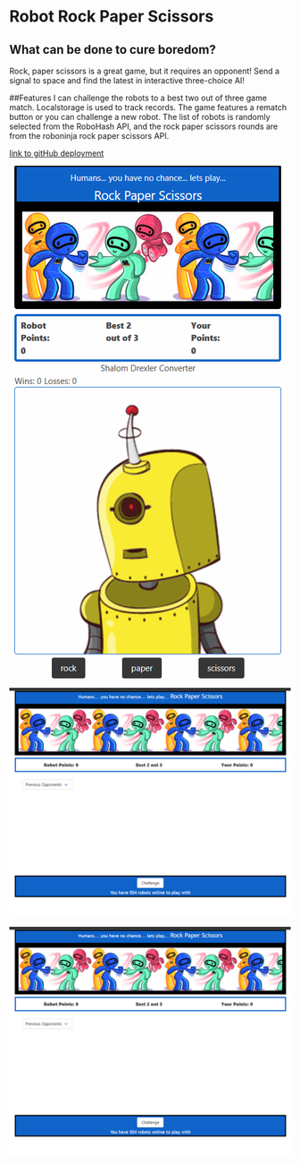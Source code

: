 

# Robot Rock Paper Scissors


## What can be done to cure boredom?
Rock, paper scissors is a great game, but it requires an opponent!
Send a signal to space and find the latest in interactive three-choice AI!

##Features
I can challenge the robots to a best two out of three game match.
Localstorage is used to track records.
The game features a rematch button or you can challenge a new robot.
The list of robots is randomly selected from the RoboHash API, and the rock paper scissors rounds are from the roboninja rock paper scissors API.


[link to gitHub  deployment ](https://stanjosh.github.io/bootcamp-project-1/)


![Alt text](image.png)







![screenshot of robots](./images/screenshot-project-1.png)

![screenshot of robots](./images/screenshot-project-1.png)


